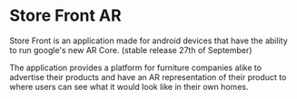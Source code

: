 # Store Front AR
Store Front is an application made for android devices that have the ability to run google's new AR Core. (stable release 27th of September)

The application provides a platform for furniture companies alike to advertise their products and have an AR representation of their product to where users can see what it would look like in their own homes.
